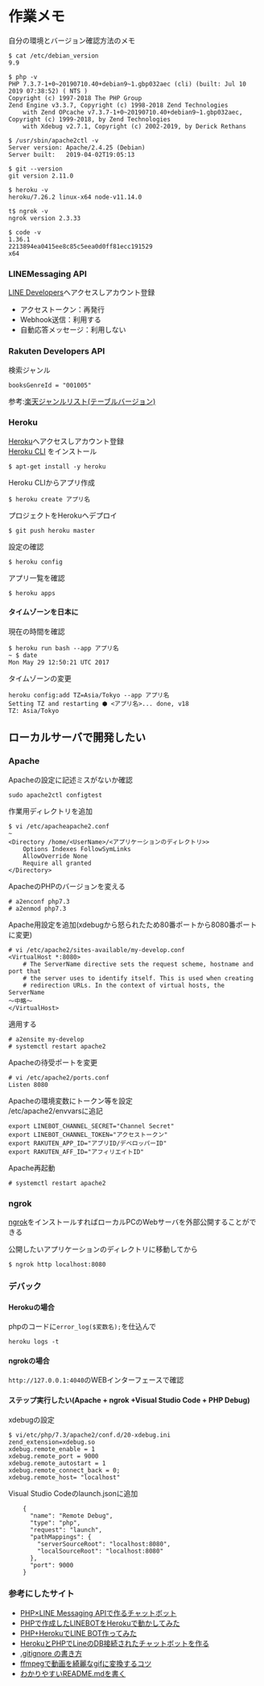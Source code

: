 # 作業メモ
自分の環境とバージョン確認方法のメモ
```
$ cat /etc/debian_version 
9.9

$ php -v
PHP 7.3.7-1+0~20190710.40+debian9~1.gbp032aec (cli) (built: Jul 10 2019 07:38:52) ( NTS )
Copyright (c) 1997-2018 The PHP Group
Zend Engine v3.3.7, Copyright (c) 1998-2018 Zend Technologies
    with Zend OPcache v7.3.7-1+0~20190710.40+debian9~1.gbp032aec, Copyright (c) 1999-2018, by Zend Technologies
    with Xdebug v2.7.1, Copyright (c) 2002-2019, by Derick Rethans

$ /usr/sbin/apache2ctl -v
Server version: Apache/2.4.25 (Debian)
Server built:   2019-04-02T19:05:13

$ git --version
git version 2.11.0

$ heroku -v
heroku/7.26.2 linux-x64 node-v11.14.0

t$ ngrok -v
ngrok version 2.3.33

$ code -v
1.36.1
2213894ea0415ee8c85c5eea0d0ff81ecc191529
x64
```

### LINEMessaging API
[LINE Developers](https://developers.line.biz/ja/)へアクセスしアカウント登録
- アクセストークン：再発行
- Webhook送信：利用する
- 自動応答メッセージ：利用しない

### Rakuten Developers API
検索ジャンル
```
booksGenreId = "001005"
```
参考:[楽天ジャンルリスト(テーブルバージョン)](https://github.com/NoguHiro/hacky_and_rocky/wiki/)

### Heroku
[Heroku](https://dashboard.heroku.com)へアクセスしアカウント登録  
[Heroku CLI](https://devcenter.heroku.com/articles/heroku-cli) をインストール
```
$ apt-get install -y heroku
```
Heroku CLIからアプリ作成
```
$ heroku create アプリ名
```
プロジェクトをHerokuへデプロイ
```
$ git push heroku master
```
設定の確認
```
$ heroku config
```
アプリ一覧を確認
```
$ heroku apps
```

#### タイムゾーンを日本に
現在の時間を確認
```
$ heroku run bash --app アプリ名
~ $ date
Mon May 29 12:50:21 UTC 2017
```

タイムゾーンの変更
```
heroku config:add TZ=Asia/Tokyo --app アプリ名
Setting TZ and restarting ⬢ <アプリ名>... done, v18
TZ: Asia/Tokyo
```

## ローカルサーバで開発したい
### Apache
Apacheの設定に記述ミスがないか確認
```
sudo apache2ctl configtest
```

作業用ディレクトリを追加

```
$ vi /etc/apacheapache2.conf 
~
<Directory /home/<UserName>/<アプリケーションのディレクトリ>>
	Options Indexes FollowSymLinks
	AllowOverride None
	Require all granted
</Directory>

```

ApacheのPHPのバージョンを変える
```
# a2enconf php7.3
# a2enmod php7.3
```

Apache用設定を追加(xdebugから怒られたため80番ポートから8080番ポートに変更)
```
# vi /etc/apache2/sites-available/my-develop.conf 
<VirtualHost *:8080>
	# The ServerName directive sets the request scheme, hostname and port that
	# the server uses to identify itself. This is used when creating
	# redirection URLs. In the context of virtual hosts, the ServerName
〜中略〜
</VirtualHost>
```
適用する
```
# a2ensite my-develop
# systemctl restart apache2
```
Apacheの待受ポートを変更
```
# vi /etc/apache2/ports.conf
Listen 8080
```
Apacheの環境変数にトークン等を設定  
/etc/apache2/envvarsに追記
```
export LINEBOT_CHANNEL_SECRET="Channel Secret"
export LINEBOT_CHANNEL_TOKEN="アクセストークン"
export RAKUTEN_APP_ID="アプリID/デベロッパーID"
export RAKUTEN_AFF_ID="アフィリエイトID"
```
Apache再起動
```
# systemctl restart apache2
```

### ngrok
[ngrok](https://ngrok.com/)をインストールすればローカルPCのWebサーバを外部公開することができる

公開したいアプリケーションのディレクトリに移動してから
```
$ ngrok http localhost:8080
```

### デバック
#### Herokuの場合
phpのコードに`error_log($変数名);`を仕込んで
```
heroku logs -t
```

#### ngrokの場合
`http://127.0.0.1:4040`のWEBインターフェースで確認

#### ステップ実行したい(Apache + ngrok +Visual Studio Code + PHP Debug)
xdebugの設定
```
$ vi/etc/php/7.3/apache2/conf.d/20-xdebug.ini
zend_extension=xdebug.so
xdebug.remote_enable = 1
xdebug.remote_port = 9000
xdebug.remote_autostart = 1
xdebug.remote_connect_back = 0;
xdebug.remote_host= "localhost"
```

Visual Studio Codeのlaunch.jsonに追加
```
    {
      "name": "Remote Debug",
      "type": "php",
      "request": "launch",
      "pathMappings": {
        "serverSourceRoot": "localhost:8080",
        "localSourceRoot": "localhost:8080"
      },
      "port": 9000
    }
```

### 参考にしたサイト
- [PHP×LINE Messaging APIで作るチャットボット](https://qiita.com/ryo_hisano/items/da85ee205fb6c8fd3fee)  
- [PHPで作成したLINEBOTをHerokuで動かしてみた](https://qiita.com/masaki-ogawa/items/2521d29c17eb8664cab8)  
- [PHP+HerokuでLINE BOT作ってみた](https://qiita.com/ttskch/items/7c148fcc595cec4aa59a)  
- [HerokuとPHPでLineのDB接続されたチャットボットを作る](https://note.mu/rik114/n/nee16388d0eaa)
- [.gitignore の書き方](https://qiita.com/inabe49/items/16ee3d9d1ce68daa9fff)
- [ffmpegで動画を綺麗なgifに変換するコツ](https://life.craftz.dog/entry/generating-a-beautiful-gif-from-a-video-with-ffmpeg)
- [わかりやすいREADME.mdを書く](https://deeeet.com/writing/2014/07/31/readme/)

